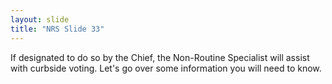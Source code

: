 ```yaml
---
layout: slide
title: "NRS Slide 33"
---
```


If designated to do so by the Chief, the Non-Routine Specialist will assist with curbside voting. Let's go over some information you will need to know.